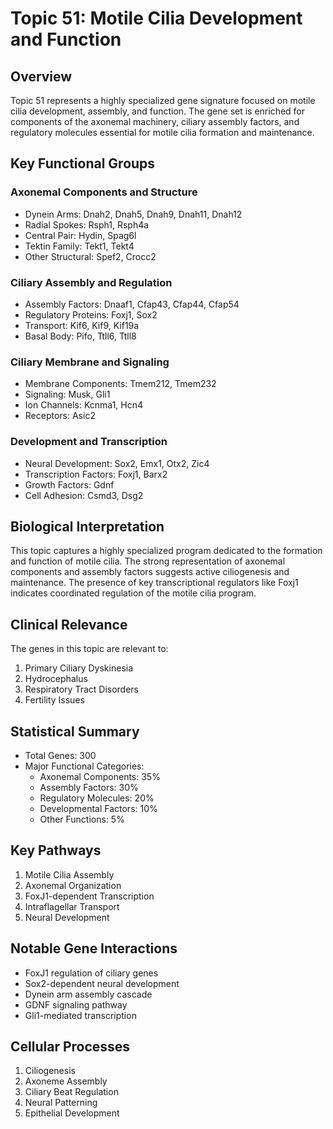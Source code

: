 # Topic 51: Motile Cilia Development and Function

## Overview
Topic 51 represents a highly specialized gene signature focused on motile cilia development, assembly, and function. The gene set is enriched for components of the axonemal machinery, ciliary assembly factors, and regulatory molecules essential for motile cilia formation and maintenance.

## Key Functional Groups

### Axonemal Components and Structure
- Dynein Arms: Dnah2, Dnah5, Dnah9, Dnah11, Dnah12
- Radial Spokes: Rsph1, Rsph4a
- Central Pair: Hydin, Spag6l
- Tektin Family: Tekt1, Tekt4
- Other Structural: Spef2, Crocc2

### Ciliary Assembly and Regulation
- Assembly Factors: Dnaaf1, Cfap43, Cfap44, Cfap54
- Regulatory Proteins: Foxj1, Sox2
- Transport: Kif6, Kif9, Kif19a
- Basal Body: Pifo, Ttll6, Ttll8

### Ciliary Membrane and Signaling
- Membrane Components: Tmem212, Tmem232
- Signaling: Musk, Gli1
- Ion Channels: Kcnma1, Hcn4
- Receptors: Asic2

### Development and Transcription
- Neural Development: Sox2, Emx1, Otx2, Zic4
- Transcription Factors: Foxj1, Barx2
- Growth Factors: Gdnf
- Cell Adhesion: Csmd3, Dsg2

## Biological Interpretation
This topic captures a highly specialized program dedicated to the formation and function of motile cilia. The strong representation of axonemal components and assembly factors suggests active ciliogenesis and maintenance. The presence of key transcriptional regulators like Foxj1 indicates coordinated regulation of the motile cilia program.

## Clinical Relevance
The genes in this topic are relevant to:
1. Primary Ciliary Dyskinesia
2. Hydrocephalus
3. Respiratory Tract Disorders
4. Fertility Issues

## Statistical Summary
- Total Genes: 300
- Major Functional Categories:
  * Axonemal Components: 35%
  * Assembly Factors: 30%
  * Regulatory Molecules: 20%
  * Developmental Factors: 10%
  * Other Functions: 5%

## Key Pathways
1. Motile Cilia Assembly
2. Axonemal Organization
3. FoxJ1-dependent Transcription
4. Intraflagellar Transport
5. Neural Development

## Notable Gene Interactions
- FoxJ1 regulation of ciliary genes
- Sox2-dependent neural development
- Dynein arm assembly cascade
- GDNF signaling pathway
- Gli1-mediated transcription

## Cellular Processes
1. Ciliogenesis
2. Axoneme Assembly
3. Ciliary Beat Regulation
4. Neural Patterning
5. Epithelial Development 